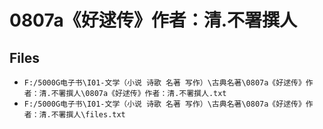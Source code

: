 # 0807a《好逑传》作者：清.不署撰人

## Files

- `F:/5000G电子书\I01-文学（小说 诗歌 名著 写作）\古典名著\0807a《好逑传》作者：清.不署撰人\0807a《好逑传》作者：清.不署撰人.txt`
- `F:/5000G电子书\I01-文学（小说 诗歌 名著 写作）\古典名著\0807a《好逑传》作者：清.不署撰人\files.txt`
